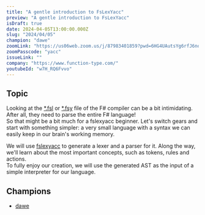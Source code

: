 ```yaml
---
title: "A gentle introduction to FsLexYacc"
preview: "A gentle introduction to FsLexYacc"
isDraft: true
date: 2024-04-05T13:00:00.000Z
slug: "2024/04/05"
champion: "dawe"
zoomLink: "https://us06web.zoom.us/j/87983401859?pwd=6HG4UAutsYg6rfJ6nqjEG376RyYLmL.1"
zoomPasscode: "yacc"
issueLink: ""
company: "https://www.function-type.com/"
youtubeId: "w7H_RQ6Fvvo"
---
```


## Topic

Looking at the [\*.fsl](https://github.com/dotnet/fsharp/blob/main/src/Compiler/lex.fsl) or [\*.fsy](https://github.com/dotnet/fsharp/blob/main/src/Compiler/pars.fsy) file of the F# compiler can be a bit intimidating. After all, they need to parse the entire F# language!  
So that might be a bit much for a fslexyacc beginner.
Let's switch gears and start with something simpler: a very small language with a syntax we can easily keep in our brain's working memory.

We will use [fslexyacc](https://fsprojects.github.io/FsLexYacc/) to generate a lexer and a parser for it. Along the way, we'll learn about the most important concepts, such as tokens, rules and actions.  
To fully enjoy our creation, we will use the generated AST as the input of a simple interpreter for our language.

## Champions

- [dawe](https://github.com/dawedawe)
